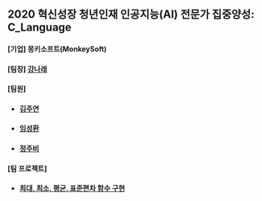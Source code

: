 ## 2020 혁신성장 청년인재 인공지능(AI) 전문가 집중양성: C_Language
<h4>[기업] 몽키소프트(MonkeySoft)</h4>
<h4>[팀장] <a href = "https://github.com/kang-hana" > 강나래</a></h4>
  <h4>[팀원]</h4>
  <ul>
  <li>
    <h4><a href="https://github.com/jysaa5">김주연</a></h4>
  </li>
    <li>
    <h4><a href="https://github.com/SeongHwan-Lim">임성환</a></h4>
  </li>
    <li>
    <h4><a href="https://github.com/JoobeeJung">정주비</a></h4>
  </li>
  </ul>

<h4>[팀 프로젝트]</h4>
<ul>
  <li>
    <h4><a href ="https://github.com/ksa-banana/C_Language/tree/master/TeamProject_20200515">최대, 최소, 평균, 표준편차 함수 구현</a></h4>
  </li>
  </ul>
